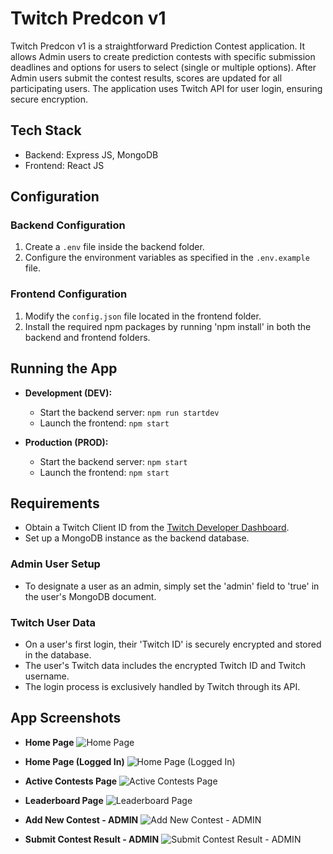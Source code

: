 # Twitch Predcon v1

Twitch Predcon v1 is a straightforward Prediction Contest application. It allows Admin users to create prediction contests with specific submission deadlines and options for users to select (single or multiple options). After Admin users submit the contest results, scores are updated for all participating users. The application uses Twitch API for user login, ensuring secure encryption.

## Tech Stack
- Backend: Express JS, MongoDB
- Frontend: React JS

## Configuration

### Backend Configuration
1. Create a `.env` file inside the backend folder.
2. Configure the environment variables as specified in the `.env.example` file.

### Frontend Configuration
1. Modify the `config.json` file located in the frontend folder.
2. Install the required npm packages by running 'npm install' in both the backend and frontend folders.

## Running the App
- **Development (DEV):**
  - Start the backend server: `npm run startdev`
  - Launch the frontend: `npm start`

- **Production (PROD):**
  - Start the backend server: `npm start`
  - Launch the frontend: `npm start`

## Requirements
- Obtain a Twitch Client ID from the [Twitch Developer Dashboard](https://dev.twitch.tv/console/apps/).
- Set up a MongoDB instance as the backend database.

### Admin User Setup
- To designate a user as an admin, simply set the 'admin' field to 'true' in the user's MongoDB document.

### Twitch User Data
- On a user's first login, their 'Twitch ID' is securely encrypted and stored in the database.
- The user's Twitch data includes the encrypted Twitch ID and Twitch username.
- The login process is exclusively handled by Twitch through its API.

## App Screenshots

- **Home Page**
![Home Page](https://github.com/Akansh97/twitch-predcon-v1/assets/47331547/b04ca3ca-2446-4926-8d90-7bea53cf6e3b)

- **Home Page (Logged In)**
![Home Page (Logged In)](https://github.com/Akansh97/twitch-predcon-v1/assets/47331547/a696e968-2709-4a70-aa40-8227802b1acb)

- **Active Contests Page**
![Active Contests Page](https://github.com/Akansh97/twitch-predcon-v1/assets/47331547/612d6db2-3eed-4c97-9b44-73dcb69dbd41)

- **Leaderboard Page**
![Leaderboard Page](https://github.com/Akansh97/twitch-predcon-v1/assets/47331547/38cfb9b4-7239-4aa7-9a16-19b8184794cd)

- **Add New Contest - ADMIN**
![Add New Contest - ADMIN](https://github.com/Akansh97/twitch-predcon-v1/assets/47331547/da8d4026-2bf4-436f-83c3-e34ca52cbfb2)

- **Submit Contest Result - ADMIN**
![Submit Contest Result - ADMIN](https://github.com/Akansh97/twitch-predcon-v1/assets/47331547/7138a090-f1b7-43d4-931a-7ecc134cdb60)
